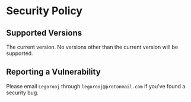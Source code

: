 # Security Policy

## Supported Versions

The current version. No versions other than the current version will be supported.


## Reporting a Vulnerability

Please email `Legorooj` through `legorooj@protonmail.com` if you've found a security bug.

